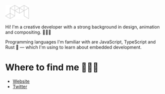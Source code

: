 <img src="./logo.png" width="75px">

Hi! I'm a creative developer with a strong background in design, animation and compositing.  👨🏽‍💻

Programming languages I'm familiar with are JavaScript, TypeScript and Rust 🦀 — which I'm using to learn about embedded development.

# Where to find me 👨🏽‍🚀

- [Website](https://jasonmiller.nl)
- [Twitter](https://twitter.com/imjasonmiller)

